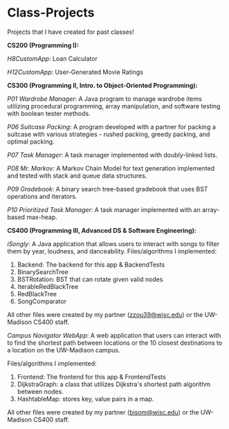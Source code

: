 # Class-Projects

Projects that I have created for past classes!

**CS200 (Programming I):**

_H8CustomApp_: Loan Calculator

_H12CustomApp_: User-Generated Movie Ratings

**CS300 (Programming II, Intro. to Object-Oriented Programming):**

_P01 Wardrobe Manager_: A Java program to manage wardrobe items utilizing procedural programming, array manipulation, and software testing with boolean tester methods.

_P06 Suitcase Packing_: A program developed with a partner for packing a suitcase with various strategies - rushed packing, greedy packing, and optimal packing.

_P07 Task Manager_: A task manager implemented with doubly-linked lists.

_P08 Mr. Markov_: A Markov Chain Model for text generation implemented and tested with stack and queue data structures.

_P09 Gradebook_: A binary search tree-based gradebook that uses BST operations and iterators. 

_P10 Prioritized Task Manager_: A task manager implemented with an array-based max-heap.

**CS400 (Programming III, Advanced DS & Software Engineering):**

_iSongly_: A Java application that allows users to interact with songs to 
filter them by year, loudness, and danceability. 
Files/algorithms I implemented:
<ol>
  <li>Backend: The backend for this app & BackendTests</li>
  <li>BinarySearchTree</li>
  <li>BSTRotation: BST that can rotate given valid nodes</li>
  <li>IterableRedBlackTree</li>
  <li>RedBlackTree</li>
  <li>SongComparator</li>
</ol>

All other files were created by my partner (zzou39@wisc.edu) or the UW-Madison CS400 staff.


_Campus Navigator WebApp_: A web application that users can interact with to find the shortest path between locations or the 10 closest destinations to a location on the UW-Madison campus.

Files/algorithms I implemented:
<ol>
  <li>Frontend: The frontend for this app & FrontendTests</li>
  <li>DijkstraGraph: a class that utilizes Dijkstra's shortest path algorithm between nodes.</li>
  <li>HashtableMap: stores key, value pairs in a map.</li>
</ol>

All other files were created by my partner (bisom@wisc.edu) or the UW-Madison CS400 staff.
